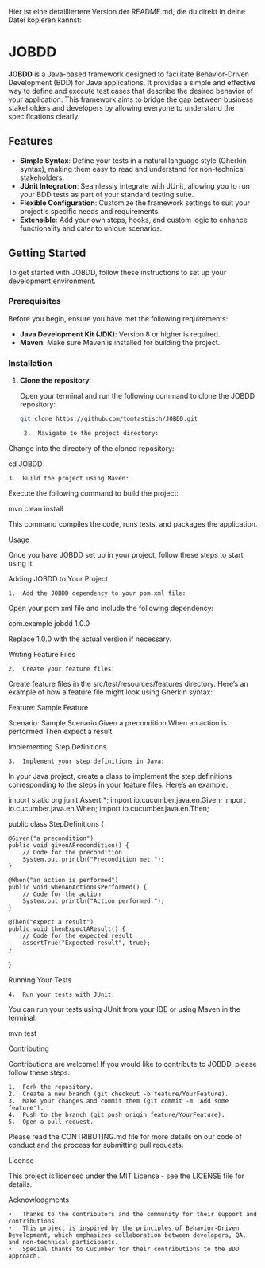 Hier ist eine detailliertere Version der README.md, die du direkt in deine Datei kopieren kannst:

# JOBDD

**JOBDD** is a Java-based framework designed to facilitate Behavior-Driven Development (BDD) for Java applications. It provides a simple and effective way to define and execute test cases that describe the desired behavior of your application. This framework aims to bridge the gap between business stakeholders and developers by allowing everyone to understand the specifications clearly.

## Features

- **Simple Syntax**: Define your tests in a natural language style (Gherkin syntax), making them easy to read and understand for non-technical stakeholders.
- **JUnit Integration**: Seamlessly integrate with JUnit, allowing you to run your BDD tests as part of your standard testing suite.
- **Flexible Configuration**: Customize the framework settings to suit your project's specific needs and requirements.
- **Extensible**: Add your own steps, hooks, and custom logic to enhance functionality and cater to unique scenarios.

## Getting Started

To get started with JOBDD, follow these instructions to set up your development environment.

### Prerequisites

Before you begin, ensure you have met the following requirements:

- **Java Development Kit (JDK)**: Version 8 or higher is required.
- **Maven**: Make sure Maven is installed for building the project.

### Installation

1. **Clone the repository**:

   Open your terminal and run the following command to clone the JOBDD repository:

   ```bash
   git clone https://github.com/tomtastisch/JOBDD.git

	2.	Navigate to the project directory:
Change into the directory of the cloned repository:

cd JOBDD


	3.	Build the project using Maven:
Execute the following command to build the project:

mvn clean install

This command compiles the code, runs tests, and packages the application.

Usage

Once you have JOBDD set up in your project, follow these steps to start using it.

Adding JOBDD to Your Project

	1.	Add the JOBDD dependency to your pom.xml file:
Open your pom.xml file and include the following dependency:

<dependency>
    <groupId>com.example</groupId>
    <artifactId>jobdd</artifactId>
    <version>1.0.0</version>
</dependency>

Replace 1.0.0 with the actual version if necessary.

Writing Feature Files

	2.	Create your feature files:
Create feature files in the src/test/resources/features directory. Here’s an example of how a feature file might look using Gherkin syntax:

Feature: Sample Feature

  Scenario: Sample Scenario
    Given a precondition
    When an action is performed
    Then expect a result



Implementing Step Definitions

	3.	Implement your step definitions in Java:
In your Java project, create a class to implement the step definitions corresponding to the steps in your feature files. Here’s an example:

import static org.junit.Assert.*;
import io.cucumber.java.en.Given;
import io.cucumber.java.en.When;
import io.cucumber.java.en.Then;

public class StepDefinitions {

    @Given("a precondition")
    public void givenAPrecondition() {
        // Code for the precondition
        System.out.println("Precondition met.");
    }

    @When("an action is performed")
    public void whenAnActionIsPerformed() {
        // Code for the action
        System.out.println("Action performed.");
    }

    @Then("expect a result")
    public void thenExpectAResult() {
        // Code for the expected result
        assertTrue("Expected result", true);
    }
}



Running Your Tests

	4.	Run your tests with JUnit:
You can run your tests using JUnit from your IDE or using Maven in the terminal:

mvn test



Contributing

Contributions are welcome! If you would like to contribute to JOBDD, please follow these steps:

	1.	Fork the repository.
	2.	Create a new branch (git checkout -b feature/YourFeature).
	3.	Make your changes and commit them (git commit -m 'Add some feature').
	4.	Push to the branch (git push origin feature/YourFeature).
	5.	Open a pull request.

Please read the CONTRIBUTING.md file for more details on our code of conduct and the process for submitting pull requests.

License

This project is licensed under the MIT License - see the LICENSE file for details.

Acknowledgments

	•	Thanks to the contributors and the community for their support and contributions.
	•	This project is inspired by the principles of Behavior-Driven Development, which emphasizes collaboration between developers, QA, and non-technical participants.
	•	Special thanks to Cucumber for their contributions to the BDD approach.
